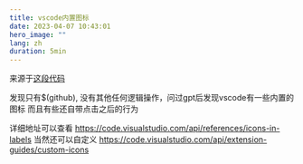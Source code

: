 ```yaml
---
title: vscode内置图标
date: 2023-04-07 10:43:01
hero_image: ""
lang: zh
duration: 5min
---
```


来源于[这段代码](https://github.com/antfu/vscode-open-in-github-button/blob/main/src/index.ts#L6)

发现只有$(github), 没有其他任何逻辑操作，问过gpt后发现vscode有一些内置的图标 而且有些还自带点击之后的行为

详细地址可以查看 https://code.visualstudio.com/api/references/icons-in-labels
当然还可以自定义 https://code.visualstudio.com/api/extension-guides/custom-icons